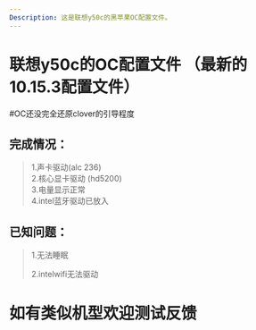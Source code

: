 ```yaml
---
Description: 这是联想y50c的黑苹果OC配置文件。
---
```

# 联想y50c的OC配置文件 （最新的10.15.3配置文件）
#OC还没完全还原clover的引导程度 

## 完成情况：
> 1.声卡驱动(alc 236)<br>
> 2.核心显卡驱动 (hd5200)<br>
> 3.电量显示正常<br>4.intel蓝牙驱动已放入

## 已知问题：

> 1.无法睡眠<br>
>
> 2.intelwifi无法驱动

# 如有类似机型欢迎测试反馈

